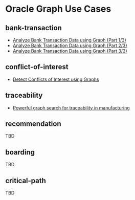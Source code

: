 # Oracle Graph Use Cases

## bank-transaction

- [Analyze Bank Transaction Data using Graph (Part 1/3)](https://medium.com/oracledevs/analyze-bank-transaction-data-using-graph-part-1-3-2088c6024f81)
- [Analyze Bank Transaction Data using Graph (Part 2/3)](https://medium.com/oracledevs/analyze-bank-transaction-data-using-graph-part-2-3-155516bb6349)
- [Analyze Bank Transaction Data using Graph (Part 3/3)](https://medium.com/oracledevs/analyze-bank-transaction-data-using-graph-part-3-3-ab8ae1f68bd2)

## conflict-of-interest

- [Detect Conflicts of Interest using Graphs](https://medium.com/oracledevs/303fdc8ccb5a)

## traceability

- [Powerful graph search for traceability in manufacturing](https://medium.com/oracledevs/d65521510975)

## recommendation

TBD

## boarding

TBD

## critical-path

TBD
